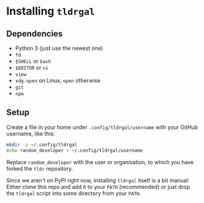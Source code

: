 # Installing `tldrgal`

## Dependencies

- Python 3 (just use the newest one)
- `fd`
- `$SHELL` or `bash`
- `$EDITOR` or `vi`
- `view`
- `xdg-open` on Linux, `open` otherwise
- `git`
- `npm`

## Setup

Create a file in your home under `.config/tldrgal/username` with your GitHub
username, like this:

```sh
mkdir -p ~/.config/tldrgal
echo random_developer > ~/.config/tldrgal/username
```

Replace `random_developer` with the user or organisation, to which you have
forked the `tldr` repository.

Since we aren't on PyPI right now, installing `tldrgal` itself is a bit manual:
Either clone this repo and add it to your `PATH` (recommended) or just drop the
`tldrgal` script into some directory from your `PATH`.

